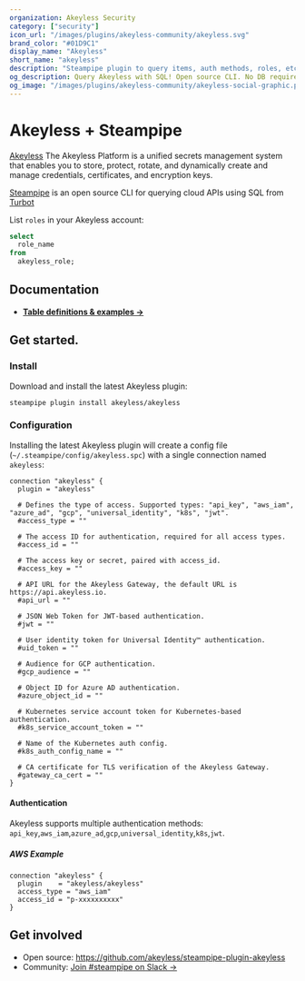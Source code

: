 ```yaml
---
organization: Akeyless Security
category: ["security"]
icon_url: "/images/plugins/akeyless-community/akeyless.svg"
brand_color: "#01D9C1"
display_name: "Akeyless"
short_name: "akeyless"
description: "Steampipe plugin to query items, auth methods, roles, etc from Akeyless."
og_description: Query Akeyless with SQL! Open source CLI. No DB required.
og_image: "/images/plugins/akeyless-community/akeyless-social-graphic.png"
---
```


# Akeyless + Steampipe

[Akeyless](https://www.akeyless.io/) The Akeyless Platform is a unified secrets management system that enables you to store, protect, rotate, and dynamically create and manage credentials, certificates, and encryption keys.

[Steampipe](https://steampipe.io/) is an open source CLI for querying cloud APIs using SQL from [Turbot](https://turbot.com/)

List `roles` in your Akeyless account:

```sql
select
  role_name
from
  akeyless_role;
```

## Documentation

- **[Table definitions & examples →](https://hub.steampipe.io/plugins/akeyless/akeyless/tables)**

## Get started.

### Install

Download and install the latest Akeyless plugin:

```shell
steampipe plugin install akeyless/akeyless
```

### Configuration

Installing the latest Akeyless plugin will create a config file (`~/.steampipe/config/akeyless.spc`) with a single connection named `akeyless`:

```hcl
connection "akeyless" {
  plugin = "akeyless"  

  # Defines the type of access. Supported types: "api_key", "aws_iam", "azure_ad", "gcp", "universal_identity", "k8s", "jwt".
  #access_type = ""

  # The access ID for authentication, required for all access types.
  #access_id = ""

  # The access key or secret, paired with access_id.
  #access_key = ""

  # API URL for the Akeyless Gateway, the default URL is https://api.akeyless.io.
  #api_url = ""

  # JSON Web Token for JWT-based authentication.
  #jwt = ""

  # User identity token for Universal Identity™ authentication.
  #uid_token = ""

  # Audience for GCP authentication.
  #gcp_audience = ""

  # Object ID for Azure AD authentication.
  #azure_object_id = ""

  # Kubernetes service account token for Kubernetes-based authentication.
  #k8s_service_account_token = ""

  # Name of the Kubernetes auth config.
  #k8s_auth_config_name = ""

  # CA certificate for TLS verification of the Akeyless Gateway.
  #gateway_ca_cert = ""
}
```

#### Authentication

Akeyless supports multiple authentication methods: `api_key`,`aws_iam`,`azure_ad`,`gcp`,`universal_identity`,`k8s`,`jwt`.

##### AWS Example

```hcl
connection "akeyless" {
  plugin    = "akeyless/akeyless"
  access_type = "aws_iam"
  access_id = "p-xxxxxxxxxx"
}
```

## Get involved

- Open source: https://github.com/akeyless/steampipe-plugin-akeyless
- Community: [Join #steampipe on Slack →](https://turbot.com/community/join)
